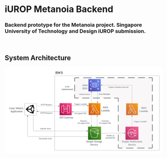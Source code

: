 # iUROP Metanoia Backend
### Backend prototype for the Metanoia project. Singapore University of Technology and Design iUROP submission.

<br>

## System Architecture
![System Diagram](docs/system-architecture.png)
